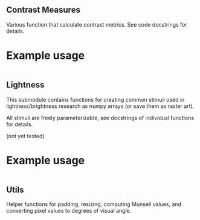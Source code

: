 ## Contrast Measures
Various function that calculate contrast metrics. See code docstrings for details.

# Example usage

```python

```

## Lightness
This submodule contains functions for creating common stimuli used in
lightness/brightness research as numpy arrays (or save them as raster art).

All stimuli are freely parameterizable, see docstrings of individual functions
for details.

(not yet tested)


# Example usage
```python

```

## Utils
Helper functions for padding, resizing, computing Munsell values, and
converting pixel values to degrees of visual angle.
